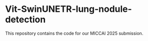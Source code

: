 # Vit-SwinUNETR-lung-nodule-detection

This repository contains the code for our MICCAI 2025 submission.
